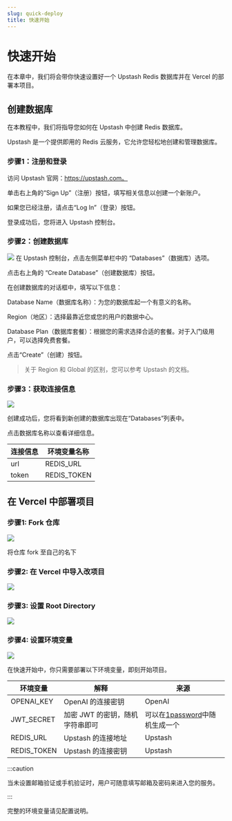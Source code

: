 ```yaml
---
slug: quick-deploy
title: 快速开始
---
```


# 快速开始

在本章中，我们将会带你快速设置好一个 Upstash Redis 数据库并在 Vercel 的部署本项目。

## 创建数据库

在本教程中，我们将指导您如何在 Upstash 中创建 Redis 数据库。

Upstash 是一个提供即用的 Redis 云服务，它允许您轻松地创建和管理数据库。

### 步骤1：注册和登录

访问 Upstash 官网：https://upstash.com。

单击右上角的“Sign Up”（注册）按钮，填写相关信息以创建一个新账户。

如果您已经注册，请点击“Log In”（登录）按钮。

登录成功后，您将进入 Upstash 控制台。

### 步骤2：创建数据库

![](img/upstash-01.png)
在 Upstash 控制台，点击左侧菜单栏中的 “Databases”（数据库）选项。

点击右上角的 “Create Database”（创建数据库）按钮。

在创建数据库的对话框中，填写以下信息：

Database Name（数据库名称）：为您的数据库起一个有意义的名称。

Region（地区）：选择最靠近您或您的用户的数据中心。

Database Plan（数据库套餐）：根据您的需求选择合适的套餐。对于入门级用户，可以选择免费套餐。

点击“Create”（创建）按钮。

> 关于 Region 和 Global 的区别，您可以参考 Upstash 的文档。

### 步骤3：获取连接信息

![](img/upstash-02.png)

创建成功后，您将看到新创建的数据库出现在“Databases”列表中。

点击数据库名称以查看详细信息。

| 连接信息  | 环境变量名称      | 
|-------|-------------|
| url   | REDIS_URL   |    
| token | REDIS_TOKEN |     

## 在 Vercel 中部署项目

### 步骤1: Fork 仓库

![](img/deploy-01.png)

将仓库 fork 至自己的名下

### 步骤2: 在 Vercel 中导入改项目

![](img/deploy-02.png)

### 步骤3: 设置 Root Directory

![](img/deploy-03.png)

### 步骤4: 设置环境变量

![](img/deploy-04.png)

在快速开始中，你只需要部署以下环境变量，即刻开始项目。

| 环境变量        | 解释                 | 来源                                                               |
|-------------|--------------------|------------------------------------------------------------------|
| OPENAI_KEY  | OpenAI 的连接密钥       | OpenAI                                                            |  
| JWT_SECRET  | 加密 JWT 的密钥，随机字符串即可 | 可以在[1password](https://1password.com/password-generator/)中随机生成一个 |    
| REDIS_URL   | Upstash 的连接地址      | Upstash                                                          |  
| REDIS_TOKEN | Upstash 的连接密钥      | Upstash                                                          |  

:::caution

当未设置邮箱验证或手机验证时，用户可随意填写邮箱及密码来进入您的服务。

:::

完整的环境变量请见配置说明。

